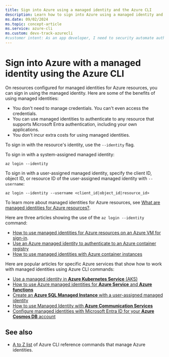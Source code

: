 ```yaml
---
title: Sign into Azure using a managed identity and the Azure CLI
description: Learn how to sign into Azure using a managed identity and the Azure CLI. Find links to articles that show how to use the Azure CLI to manage Azure identities.
ms.date: 09/02/2024
ms.topic: concept-article
ms.service: azure-cli
ms.custom: devx-track-azurecli
#customer intent: As an app developer, I need to security automate authentication to Azure using a managed identity.
---
```


# Sign into Azure with a managed identity using the Azure CLI 

On resources configured for managed identities for Azure resources, you can sign in using the managed identity.
Here are some of the benefits of using managed identities:

* You don't need to manage credentials. You can't even access the credentials.
* You can use managed identities to authenticate to any resource that supports Microsoft Entra authentication, including your own applications.
* You don't incur extra costs for using managed identities.

To sign in with the resource's identity, use the `--identity` flag.

To sign in with a system-assigned managed identity:

```azurecli-interactive
az login --identity
```

To sign in with a user-assigned managed identity, specify the client ID, object ID, or resource ID of the user-assigned managed identity with `--username`:

```azurecli-interactive
az login --identity --username <client_id|object_id|resource_id>
```

To learn more about managed identities for Azure resources, see [What are managed identities for Azure resources?](/entra/identity/managed-identities-azure-resources/overview). 

Here are three articles showing the use of the `az login --identity` command:

* [How to use managed identities for Azure resources on an Azure VM for sign-in](/azure/active-directory/managed-identities-azure-resources/how-to-use-vm-sign-in).
* [Use an Azure managed identity to authenticate to an Azure container registry](/azure/container-registry/container-registry-authentication-managed-identity?tabs=azure-cli)
* [How to use managed identities with Azure container instances](/azure/container-instances/container-instances-managed-identity)

Here are popular articles for specific Azure services that show how to work with managed identities using Azure CLI commands:

* [Use a managed identity in **Azure Kubernetes Service** (AKS)](/azure/aks/use-managed-identity)
* [How to use Azure managed identities for **Azure Service** and **Azure functions**](/azure/app-service/overview-managed-identity?tabs=cli%2Chttp)
* [Create an **Azure SQL Managed Instance** with a user-assigned managed identity](/azure/azure-sql/managed-instance/authentication-azure-ad-user-assigned-managed-identity-create-managed-instance?tabs=azure-cli)
* [How to use Managed Identity with **Azure Communication Services**](/azure/communication-services/how-tos/managed-identity?tabs=cli%2Cdotnet)
* [Configure managed identities with Microsoft Entra ID for your **Azure Cosmos DB** account](/azure/cosmos-db/how-to-setup-managed-identity#using-the-azure-cli)

## See also

* [A to Z list](./manage-azure-identities-azure-cli.md) of Azure CLI reference commands that manage Azure identities.
